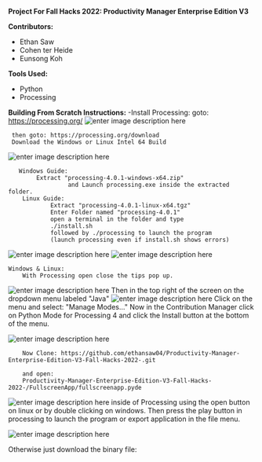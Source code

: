 ﻿**Project For Fall Hacks 2022:
Productivity Manager Enterprise Edition V3**

**Contributors:**
 - Ethan Saw
 - Cohen ter Heide
 - Eunsong Koh

**Tools Used:**
 - Python
 - Processing
 
 **Building From Scratch Instructions:**
 -Install Processing:
	 goto: https://processing.org/
	 ![enter image description here](https://lumpology.com/wp-content/uploads/2022/10/Screenshot-from-2022-10-15-17-36-40.png)
	 
	 then goto: https://processing.org/download
	 Download the Windows or Linux Intel 64 Build
  
![enter image description here](https://lumpology.com/wp-content/uploads/2022/10/Screenshot-from-2022-10-15-17-37-40.png)

       Windows Guide:
		    Extract "processing-4.0.1-windows-x64.zip"
	            	 and Launch processing.exe inside the extracted folder.
        Linux Guide:
    		    Extract "processing-4.0.1-linux-x64.tgz"
        		Enter Folder named "processing-4.0.1"
        		open a terminal in the folder and type
        		./install.sh
        		followed by ./processing to launch the program
        		(launch processing even if install.sh shows errors)
        		

![enter image description here](https://lumpology.com/wp-content/uploads/2022/10/Screenshot-from-2022-10-15-17-42-41.png)
	![enter image description here](https://lumpology.com/wp-content/uploads/2022/10/Screenshot-from-2022-10-15-17-46-10.png)
	

    Windows & Linux:
		With Processing open close the tips pop up.
		

![enter image description here](https://lumpology.com/wp-content/uploads/2022/10/Screenshot-from-2022-10-15-17-46-41.png)
		Then in the top right of the screen on the dropdown menu labeled "Java"
		![enter image description here](https://lumpology.com/wp-content/uploads/2022/10/Screenshot-from-2022-10-15-17-47-08.png)
		Click on the menu and select: "Manage Modes..."
		Now in the Contribution Manager click on Python Mode for Processing 4
		and click the Install button at the bottom of the menu.
		

![enter image description here](https://lumpology.com/wp-content/uploads/2022/10/Screenshot-from-2022-10-15-17-47-28.png)
		
		Now Clone: https://github.com/ethansaw04/Productivity-Manager-Enterprise-Edition-V3-Fall-Hacks-2022-.git
		
		and open:
		Productivity-Manager-Enterprise-Edition-V3-Fall-Hacks-2022-/FullscreenApp/fullscreenapp.pyde
		

![enter image description here](https://lumpology.com/wp-content/uploads/2022/10/Screenshot-from-2022-10-15-17-48-27.png)
		inside of Processing using the open button on linux or by double clicking on windows.
		Then press the play button in processing to launch the program or export application in the file menu.
		

![enter image description here](https://lumpology.com/wp-content/uploads/2022/10/Screenshot-from-2022-10-15-17-48-42.png)

Otherwise just download the binary file:

